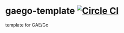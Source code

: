 # gaego-template [![Circle Cl](https://circleci.com/gh/grapswiz/gaego-template.svg?style=shield&circle-token=:circle-token62a297d3e8026a02a75f411b4a106f54b9d8c2cf)](https://circleci.com/gh/grapswiz/gaego-template)
template for GAE/Go
